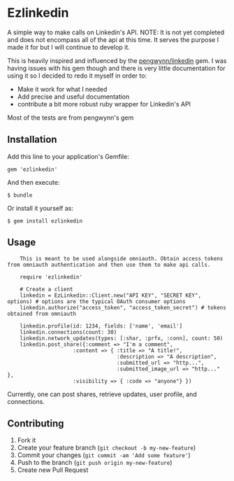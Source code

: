 # Ezlinkedin

A simple way to make calls on Linkedin's API. NOTE: It is not yet completed and does not encompass all of the api at this time. It serves the purpose I made it for but I will continue to develop it.

This is heavily inspired and influenced by the [pengwynn/linkedin](https://github.com/pengwynn/linkedin) gem. I was having issues with his gem though and there is very little documentation for using it so I decided to redo it myself in order to:
 * Make it work for what I needed
 * Add precise and useful documentation
 * contribute a bit more robust ruby wrapper for Linkedin's API

Most of the tests are from pengwynn's gem

## Installation

Add this line to your application's Gemfile:

    gem 'ezlinkedin'

And then execute:

    $ bundle

Or install it yourself as:

    $ gem install ezlinkedin

## Usage

		This is meant to be used alongside omniauth. Obtain access tokens from omniauth authentication and then use them to make api calls.

		require 'ezlinkedin'

		# Create a client
		linkedin = EzLinkedin::Client.new("API KEY", "SECRET KEY", options) # options are the typical OAuth consumer options
		linkedin.authorize("access_token", "access_token_secret") # tokens obtained from omniauth
		
		linkedin.profile(id: 1234, fields: ['name', 'email']
		linkedin.connections(count: 30)
		linkedin.network_updates(types: [:shar, :prfx, :conn], count: 50)
		linkedin.post_share({:comment => "I'm a comment",
			             :content => { :title => "A title!",
			                           :description => "A description",
			                           :submitted_url => "http...",
			                           :submitted_image_url => "http..." },
			             :visibility => { :code => "anyone"} })

Currently, one can post shares, retrieve updates, user profile, and connections.
		
## Contributing

1. Fork it
2. Create your feature branch (`git checkout -b my-new-feature`)
3. Commit your changes (`git commit -am 'Add some feature'`)
4. Push to the branch (`git push origin my-new-feature`)
5. Create new Pull Request
